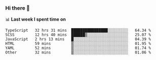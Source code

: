 ### Hi there 👋

<!--
**DBvc/DBvc** is a ✨ _special_ ✨ repository because its `README.md` (this file) appears on your GitHub profile.

Here are some ideas to get you started:

- 🔭 I’m currently working on ...
- 🌱 I’m currently learning ...
- 👯 I’m looking to collaborate on ...
- 🤔 I’m looking for help with ...
- 💬 Ask me about ...
- 📫 How to reach me: ...
- 😄 Pronouns: ...
- ⚡ Fun fact: ...
-->

📊 **Last week I spent time on**
<!--START_SECTION:waka-->

```text
TypeScript   32 hrs 31 mins  ████████████████░░░░░░░░░   64.34 %
SCSS         12 hrs 40 mins  ██████▒░░░░░░░░░░░░░░░░░░   25.07 %
JavaScript   2 hrs 13 mins   █░░░░░░░░░░░░░░░░░░░░░░░░   04.39 %
HTML         59 mins         ▒░░░░░░░░░░░░░░░░░░░░░░░░   01.95 %
YAML         52 mins         ▒░░░░░░░░░░░░░░░░░░░░░░░░   01.74 %
Other        32 mins         ▒░░░░░░░░░░░░░░░░░░░░░░░░   01.06 %
```

<!--END_SECTION:waka-->
